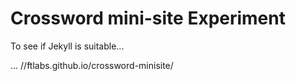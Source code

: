 # Crossword mini-site Experiment

To see if Jekyll is suitable...

... //ftlabs.github.io/crossword-minisite/
